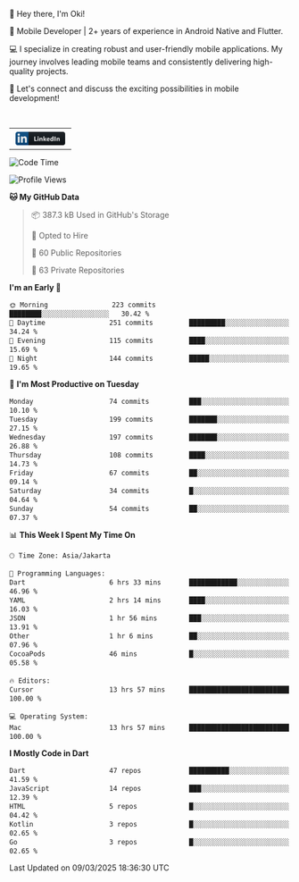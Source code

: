 <p>
 👋 Hey there, I'm Oki!

🚀 Mobile Developer | 2+ years of experience in Android Native and Flutter.

💻 I specialize in creating robust and user-friendly mobile applications. My journey involves leading mobile teams and consistently delivering high-quality projects.

🔗 Let's connect and discuss the exciting possibilities in mobile development!

<br>

<table style="border:none; border-collapse:collapse; cellspacing:0; cellpadding:0">
    <tr>
        <td>
           <a href="https://www.linkedin.com/in/oki-6ba305173/" target="_blank">
              <img src="https://github.com/inisialkey/inisialkey/blob/main/assets/linkedin.svg" alt="LinkedIn" style="vertical-align:top; margin:4px" height=24>
          </a>
        </td>
    </tr>
</table>

<!-- <br>

<!--START_SECTION:waka-->
![Code Time](http://img.shields.io/badge/Code%20Time-1%2C058%20hrs%2034%20mins-blue)

![Profile Views](http://img.shields.io/badge/Profile%20Views-0-blue)

**🐱 My GitHub Data** 

> 📦 387.3 kB Used in GitHub's Storage 
 > 
> 💼 Opted to Hire
 > 
> 📜 60 Public Repositories 
 > 
> 🔑 63 Private Repositories 
 > 
**I'm an Early 🐤** 

```text
🌞 Morning                223 commits         ████████░░░░░░░░░░░░░░░░░   30.42 % 
🌆 Daytime                251 commits         █████████░░░░░░░░░░░░░░░░   34.24 % 
🌃 Evening                115 commits         ████░░░░░░░░░░░░░░░░░░░░░   15.69 % 
🌙 Night                  144 commits         █████░░░░░░░░░░░░░░░░░░░░   19.65 % 
```
📅 **I'm Most Productive on Tuesday** 

```text
Monday                   74 commits          ███░░░░░░░░░░░░░░░░░░░░░░   10.10 % 
Tuesday                  199 commits         ███████░░░░░░░░░░░░░░░░░░   27.15 % 
Wednesday                197 commits         ███████░░░░░░░░░░░░░░░░░░   26.88 % 
Thursday                 108 commits         ████░░░░░░░░░░░░░░░░░░░░░   14.73 % 
Friday                   67 commits          ██░░░░░░░░░░░░░░░░░░░░░░░   09.14 % 
Saturday                 34 commits          █░░░░░░░░░░░░░░░░░░░░░░░░   04.64 % 
Sunday                   54 commits          ██░░░░░░░░░░░░░░░░░░░░░░░   07.37 % 
```


📊 **This Week I Spent My Time On** 

```text
🕑︎ Time Zone: Asia/Jakarta

💬 Programming Languages: 
Dart                     6 hrs 33 mins       ████████████░░░░░░░░░░░░░   46.96 % 
YAML                     2 hrs 14 mins       ████░░░░░░░░░░░░░░░░░░░░░   16.03 % 
JSON                     1 hr 56 mins        ███░░░░░░░░░░░░░░░░░░░░░░   13.91 % 
Other                    1 hr 6 mins         ██░░░░░░░░░░░░░░░░░░░░░░░   07.96 % 
CocoaPods                46 mins             █░░░░░░░░░░░░░░░░░░░░░░░░   05.58 % 

🔥 Editors: 
Cursor                   13 hrs 57 mins      █████████████████████████   100.00 % 

💻 Operating System: 
Mac                      13 hrs 57 mins      █████████████████████████   100.00 % 
```

**I Mostly Code in Dart** 

```text
Dart                     47 repos            ██████████░░░░░░░░░░░░░░░   41.59 % 
JavaScript               14 repos            ███░░░░░░░░░░░░░░░░░░░░░░   12.39 % 
HTML                     5 repos             █░░░░░░░░░░░░░░░░░░░░░░░░   04.42 % 
Kotlin                   3 repos             █░░░░░░░░░░░░░░░░░░░░░░░░   02.65 % 
Go                       3 repos             █░░░░░░░░░░░░░░░░░░░░░░░░   02.65 % 
```




 Last Updated on 09/03/2025 18:36:30 UTC
<!--END_SECTION:waka-->